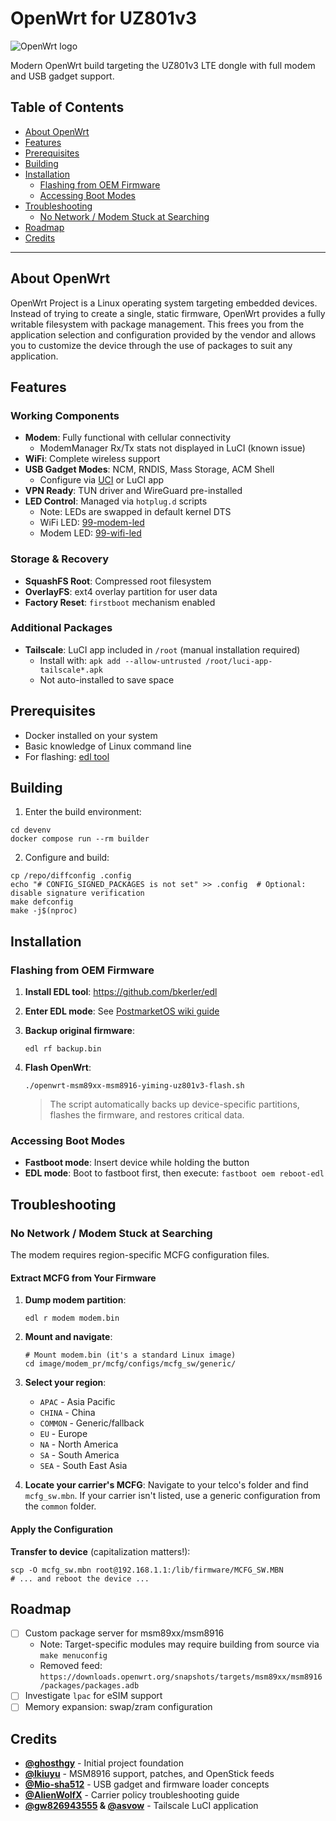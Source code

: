 # OpenWrt for UZ801v3

![OpenWrt logo](https://raw.githubusercontent.com/openwrt/openwrt/refs/heads/main/include/logo.png)

Modern OpenWrt build targeting the UZ801v3 LTE dongle with full modem and USB gadget support.

## Table of Contents

- [About OpenWrt](#about-openwrt)
- [Features](#features)
- [Prerequisites](#prerequisites)
- [Building](#building)
- [Installation](#installation)
  - [Flashing from OEM Firmware](#flashing-from-oem-firmware)
  - [Accessing Boot Modes](#accessing-boot-modes)
- [Troubleshooting](#troubleshooting)
  - [No Network / Modem Stuck at Searching](#no-network--modem-stuck-at-searching)
- [Roadmap](#roadmap)
- [Credits](#credits)

---

## About OpenWrt

OpenWrt Project is a Linux operating system targeting embedded devices. Instead of trying to create a single, static firmware, OpenWrt provides a fully writable filesystem with package management. This frees you from the application selection and configuration provided by the vendor and allows you to customize the device through the use of packages to suit any application.

## Features

### Working Components
- **Modem**: Fully functional with cellular connectivity
  - ModemManager Rx/Tx stats not displayed in LuCI (known issue)
- **WiFi**: Complete wireless support
- **USB Gadget Modes**: NCM, RNDIS, Mass Storage, ACM Shell
  - Configure via [UCI](packages/uci-usb-gadget/readme.md) or LuCI app
- **VPN Ready**: TUN driver and WireGuard pre-installed
- **LED Control**: Managed via `hotplug.d` scripts
  - Note: LEDs are swapped in default kernel DTS
  - WiFi LED: [99-modem-led](packages/ledcontrol/files/99-modem-led)
  - Modem LED: [99-wifi-led](packages/ledcontrol/files/99-wifi-led)

### Storage & Recovery
- **SquashFS Root**: Compressed root filesystem
- **OverlayFS**: ext4 overlay partition for user data
- **Factory Reset**: `firstboot` mechanism enabled

### Additional Packages
- **Tailscale**: LuCI app included in `/root` (manual installation required)
  - Install with: `apk add --allow-untrusted /root/luci-app-tailscale*.apk`
  - Not auto-installed to save space

## Prerequisites

- Docker installed on your system
- Basic knowledge of Linux command line
- For flashing: [edl tool](https://github.com/bkerler/edl)

## Building

1. Enter the build environment:
```
cd devenv
docker compose run --rm builder
```

2. Configure and build:
```
cp /repo/diffconfig .config
echo "# CONFIG_SIGNED_PACKAGES is not set" >> .config  # Optional: disable signature verification
make defconfig
make -j$(nproc)
```

## Installation

### Flashing from OEM Firmware

1. **Install EDL tool**: https://github.com/bkerler/edl
2. **Enter EDL mode**: See [PostmarketOS wiki guide](https://wiki.postmarketos.org/wiki/Zhihe_series_LTE_dongles_(generic-zhihe)#How_to_enter_flash_mode)

3. **Backup original firmware**:
   ```
   edl rf backup.bin
   ```

4. **Flash OpenWrt**:
   ```
   ./openwrt-msm89xx-msm8916-yiming-uz801v3-flash.sh
   ```
   > The script automatically backs up device-specific partitions, flashes the firmware, and restores critical data.

### Accessing Boot Modes

- **Fastboot mode**: Insert device while holding the button
- **EDL mode**: Boot to fastboot first, then execute: `fastboot oem reboot-edl`

## Troubleshooting

### No Network / Modem Stuck at Searching

The modem requires region-specific MCFG configuration files.

#### Extract MCFG from Your Firmware

1. **Dump modem partition**:
   ```
   edl r modem modem.bin
   ```

2. **Mount and navigate**:
   ```
   # Mount modem.bin (it's a standard Linux image)
   cd image/modem_pr/mcfg/configs/mcfg_sw/generic/
   ```

3. **Select your region**:
   - `APAC` - Asia Pacific
   - `CHINA` - China
   - `COMMON` - Generic/fallback
   - `EU` - Europe
   - `NA` - North America
   - `SA` - South America
   - `SEA` - South East Asia

4. **Locate your carrier's MCFG**: Navigate to your telco's folder and find `mcfg_sw.mbn`. If your carrier isn't listed, use a generic configuration from the `common` folder.

#### Apply the Configuration

**Transfer to device** (capitalization matters!):
   ```
   scp -O mcfg_sw.mbn root@192.168.1.1:/lib/firmware/MCFG_SW.MBN
   # ... and reboot the device ...
   ```


## Roadmap

- [ ] Custom package server for msm89xx/msm8916
  - Note: Target-specific modules may require building from source via `make menuconfig`
  - Removed feed: `https://downloads.openwrt.org/snapshots/targets/msm89xx/msm8916/packages/packages.adb`
- [ ] Investigate `lpac` for eSIM support
- [ ] Memory expansion: swap/zram configuration

## Credits

- **[@ghosthgy](https://github.com/ghosthgy/openwrt-msm8916)** - Initial project foundation
- **[@lkiuyu](https://github.com/lkiuyu/immortalwrt)** - MSM8916 support, patches, and OpenStick feeds
- **[@Mio-sha512](https://github.com/Mio-sha512/OpenStick-Builder)** - USB gadget and firmware loader concepts
- **[@AlienWolfX](https://github.com/AlienWolfX/UZ801-USB_MODEM/wiki/Troubleshooting)** - Carrier policy troubleshooting guide
- **[@gw826943555](https://github.com/gw826943555/luci-app-tailscale) & [@asvow](https://github.com/asvow)** - Tailscale LuCI application